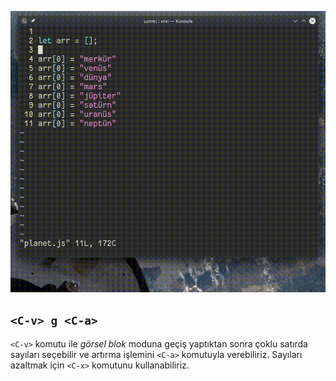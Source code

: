 ![](36.gif)

## `<C-v> g <C-a>`

`<C-v>` komutu ile *görsel blok* moduna geçiş yaptıktan sonra çoklu satırda sayıları seçebilir ve artırma işlemini `<C-a>` komutuyla verebiliriz. Sayıları azaltmak için `<C-x>` komutunu kullanabiliriz. 

